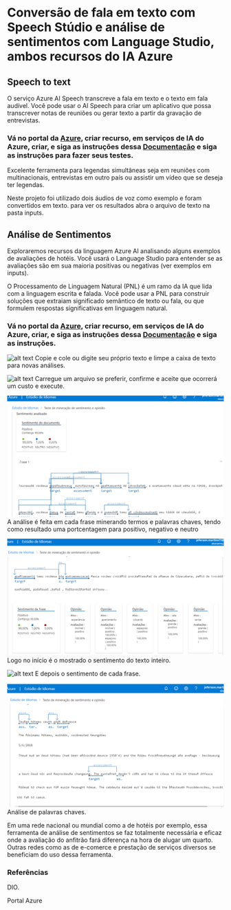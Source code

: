 # Conversão de fala em texto com Speech Stúdio e análise de sentimentos com Language Studio, ambos recursos do IA Azure

## Speech to text

O serviço Azure AI Speech transcreve a fala em texto e o texto em fala audível. Você pode usar o AI Speech para criar um aplicativo que possa transcrever notas de reuniões ou gerar texto a partir da gravação de entrevistas.

### Vá no portal da [Azure](https://portal.azure.com/?azure-portal=true), criar recurso, em serviços de IA do Azure, criar, e siga as instruções dessa [Documentação](https://microsoftlearning.github.io/mslearn-ai-fundamentals/Instructions/Labs/09-speech.html) e siga as instruções para fazer seus testes.

Excelente ferramenta para legendas simultâneas seja em reuniões com multinacionais, entrevistas em outro país ou assistir um vídeo que se deseja ter legendas.

Neste projeto foi utilizado dois áudios de voz como exemplo e foram convertidos em texto. para ver os resultados abra o arquivo de texto na pasta inputs.

## Análise de Sentimentos

Exploraremos recursos da linguagem Azure AI analisando alguns exemplos de avaliações de hotéis. Você usará o Language Studio para entender se as avaliações são em sua maioria positivas ou negativas (ver exemplos em inputs).

O Processamento de Linguagem Natural (PNL) é um ramo da IA ​​que lida com a linguagem escrita e falada. Você pode usar a PNL para construir soluções que extraiam significado semântico de texto ou fala, ou que formulem respostas significativas em linguagem natural.

### Vá no portal da [Azure](https://portal.azure.com/?azure-portal=true), criar recurso, em serviços de IA do Azure, criar, e siga as instruções dessa [Documentação](https://microsoftlearning.github.io/mslearn-ai-fundamentals/Instructions/Labs/06-text-analysis.html) e siga as instruções.


![alt text]((2).png)
Copie e cole ou digite seu próprio texto e limpe a caixa de texto para novas análises.


![alt text]((3).png)
Carregue um arquivo se preferir, confirme e aceite que ocorrerá um custo e execute.

![alt text](4.png)
A análise é feita em cada frase minerando termos e palavras chaves, tendo como resultado uma portcentagem para positivo, negativo e neutro

![alt text](<4 (1).png>)
Logo no início é o mostrado o sentimento do texto inteiro. 

![alt text]((1)-1.png)
E depois o sentimento de cada frase.

![alt text](print-1.png)
Análise de palavras chaves.

Em uma rede nacional ou mundial como a de hotéis por exemplo, essa ferramenta de análise de sentimentos se faz totalmente necessária e eficaz onde a avaliação do anfitrão fará diferença na hora de alugar um quarto.
Outras redes como as de e-comerce e prestação de serviços diversos se beneficiam do uso dessa ferramenta.

### Referências

DIO.

Portal Azure
